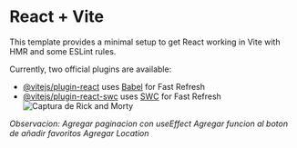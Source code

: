 # React + Vite

This template provides a minimal setup to get React working in Vite with HMR and some ESLint rules.

Currently, two official plugins are available:

- [@vitejs/plugin-react](https://github.com/vitejs/vite-plugin-react/blob/main/packages/plugin-react/README.md) uses [Babel](https://babeljs.io/) for Fast Refresh
- [@vitejs/plugin-react-swc](https://github.com/vitejs/vite-plugin-react-swc) uses [SWC](https://swc.rs/) for Fast Refresh
![Captura de Rick and Morty](https://github.com/LuisMartinez14/Rick-and-Morty-Proyecto/assets/143353447/9ba925fb-8448-415d-8098-21be61394626)

_Observacion:_
_Agregar paginacion con useEffect_
_Agregar funcion al boton de añadir favoritos_
_Agregar Location_
